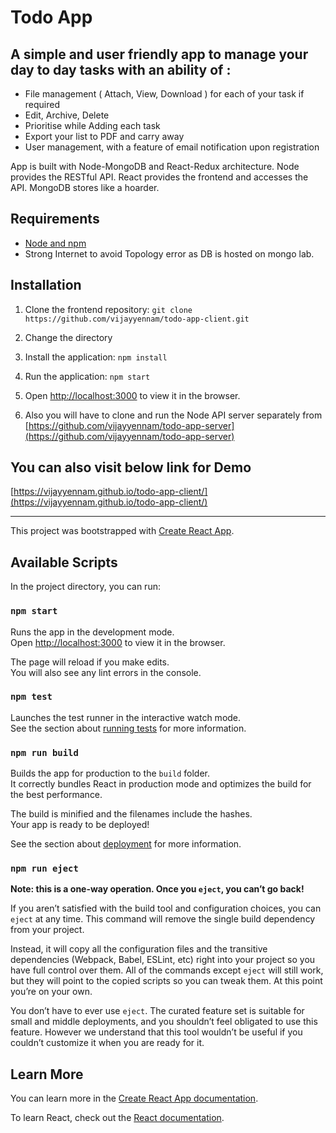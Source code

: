 # Todo App 

A simple and user friendly app to manage your day to day tasks with an ability of : 
  - 
  - File management ( Attach, View, Download ) for each of your task if required
  - Edit, Archive, Delete
  - Prioritise while Adding each task
  - Export your list to PDF and carry away
  - User management, with a feature of email notification upon registration

App is built with Node-MongoDB and React-Redux architecture.
Node provides the RESTful API. React provides the frontend and accesses the API. MongoDB stores like a hoarder.

## Requirements

- [Node and npm](http://nodejs.org)
- Strong Internet to avoid Topology error as DB is hosted on mongo lab.

## Installation

1. Clone the frontend repository: `git clone https://github.com/vijayyennam/todo-app-client.git`
2. Change the directory
3. Install the application: `npm install`
4. Run the application: `npm start`
5. Open [http://localhost:3000](http://localhost:3000) to view it in the browser.

6. Also you will have to clone and run the Node API server separately from [https://github.com/vijayyennam/todo-app-server](https://github.com/vijayyennam/todo-app-server)

## You can also visit below link for Demo

[https://vijayyennam.github.io/todo-app-client/](https://vijayyennam.github.io/todo-app-client/)


-----------------------------------------------------------------------------------------------------------------------------

This project was bootstrapped with [Create React App](https://github.com/facebook/create-react-app).

## Available Scripts

In the project directory, you can run:

### `npm start`

Runs the app in the development mode.<br>
Open [http://localhost:3000](http://localhost:3000) to view it in the browser.

The page will reload if you make edits.<br>
You will also see any lint errors in the console.

### `npm test`

Launches the test runner in the interactive watch mode.<br>
See the section about [running tests](https://facebook.github.io/create-react-app/docs/running-tests) for more information.

### `npm run build`

Builds the app for production to the `build` folder.<br>
It correctly bundles React in production mode and optimizes the build for the best performance.

The build is minified and the filenames include the hashes.<br>
Your app is ready to be deployed!

See the section about [deployment](https://facebook.github.io/create-react-app/docs/deployment) for more information.

### `npm run eject`

**Note: this is a one-way operation. Once you `eject`, you can’t go back!**

If you aren’t satisfied with the build tool and configuration choices, you can `eject` at any time. This command will remove the single build dependency from your project.

Instead, it will copy all the configuration files and the transitive dependencies (Webpack, Babel, ESLint, etc) right into your project so you have full control over them. All of the commands except `eject` will still work, but they will point to the copied scripts so you can tweak them. At this point you’re on your own.

You don’t have to ever use `eject`. The curated feature set is suitable for small and middle deployments, and you shouldn’t feel obligated to use this feature. However we understand that this tool wouldn’t be useful if you couldn’t customize it when you are ready for it.

## Learn More

You can learn more in the [Create React App documentation](https://facebook.github.io/create-react-app/docs/getting-started).

To learn React, check out the [React documentation](https://reactjs.org/).
